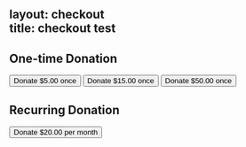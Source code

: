 layout: checkout  
title: checkout test  
---  
  
<div>      
      <div>
            <section class="container">
                  <h1>One-time Donation</h1>
                  <button
                    data-checkout-mode="payment"
                    data-price-id="sku_GU4JYXyvvRb2sX"
                  >
                    Donate $5.00 once
                  </button>
                  <button
                    data-checkout-mode="payment"
                    data-price-id="sku_GU4KO8nfdg8G2Z"
                  >
                    Donate $15.00 once
                  </button>
                  <button
                    data-checkout-mode="payment"
                    data-price-id="sku_GU4LB0wBViiYsm"
                  >
                    Donate $50.00 once
                  </button>
            </section>
            <section class="container">
                  <h1>Recurring Donation</h1>
                  <button
                    data-checkout-mode="subscription"
                    data-price-id="plan_GU4MXg0k0Uv1S6"
                  >
                    Donate $20.00 per month
                  </button>
            </section>
      </div>
      <div id="error-message"></div>
</div>